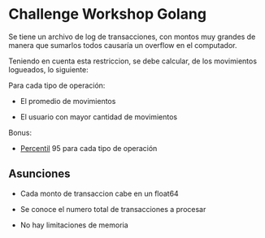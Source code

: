 # Challenge Workshop Golang

Se tiene un archivo de log de transacciones, con montos muy grandes de manera que sumarlos todos causaría un overflow en el computador.

Teniendo en cuenta esta restriccion, se debe calcular, de los movimientos logueados, lo siguiente:

Para cada tipo de operación:

- El promedio de movimientos

- El usuario con mayor cantidad de movimientos

Bonus:

- [Percentil](https://es.wikipedia.org/wiki/Percentil) 95 para cada tipo de operación

## Asunciones

- Cada monto de transaccion cabe en un float64

- Se conoce el numero total de transacciones a procesar

- No hay limitaciones de memoria
